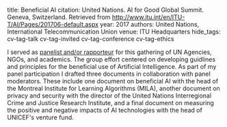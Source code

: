 title: Beneficial AI
citation: United Nations. AI for Good Global Summit. Geneva, Switzerland. Retrieved from http://www.itu.int/en/ITU-T/AI/Pages/201706-default.aspx
year: 2017
authors: United Nations, International Telecommunication Union
venue: ITU Headquarters
hide_tags: cv-tag-talk cv-tag-invited cv-tag-conference cv-tag-ethics

I served as [panelist and/or rapporteur](https://www.itu.int/en/ITU-T/AI/Pages/201706-programme.aspx) for this gathering of UN Agencies, NGOs, and academics. The group effort centered on developing guidlines and principles for the beneficial use of Artificial Intelligence. As part of my panel participation I drafted three documents in collaboration with panel moderators. These include one document on beneficial AI with the head of the Montreal Institute for Learning Algorithms (MILA), another document on privacy and security with the director of the United Nations Interregional Crime and Justice Research Institute, and a final document on measuring the positive and negative impacts of AI technologies with the head of UNICEF's venture fund.
